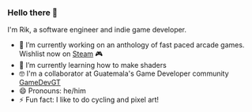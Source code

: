 ### Hello there 👋

I'm Rik, a software engineer and indie game developer.

- 🔭 I’m currently working on an anthology of fast paced arcade games. Wishlist now on [Steam](https://store.steampowered.com/app/1781730/502s_Arcade) 🎮 
- 🌱 I’m currently learning how to make shaders
- 🤓 I'm a collaborator at Guatemala's Game Developer community [GameDevGT](https://www.gamedevgt.com/)
- 😄 Pronouns: he/him
- ⚡ Fun fact: I like to do cycling and pixel art!
